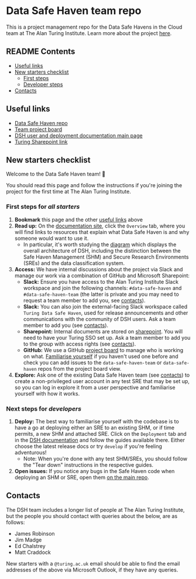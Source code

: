 # Data Safe Haven team repo

This is a project management repo for the Data Safe Havens in the Cloud team at The Alan Turing Institute. Learn more about the project [here](https://www.turing.ac.uk/research/research-projects/data-safe-havens-cloud).

## README Contents

- [Useful links](#useful-links)
- [New starters checklist](#new-starters-checklist)
    - [First steps](#first-steps-for-all-starters)
    - [Developer steps](#next-steps-for-developers)
- [Contacts](#contacts)

## Useful links

- [Data Safe Haven repo](https://github.com/alan-turing-institute/data-safe-haven)
- [Team project board](https://github.com/orgs/alan-turing-institute/projects/40/views/1)
- [DSH user and deployment documentation main page](https://alan-turing-institute.github.io/data-safe-haven/)
- [Turing Sharepoint link](https://thealanturininstitute.sharepoint.com/sites/SafeHaven)

## New starters checklist

Welcome to the Data Safe Haven team! 🎉

You should read this page and follow the instructions if you're joining the project for the first time at The Alan Turing Institute.

### First steps for *all starters*

1. **Bookmark** this page and the other [useful links](#useful-links) above
2. **Read up:** On the [documentation site](https://alan-turing-institute.github.io/data-safe-haven), click the `Overview` tab, where you will find links to resources that explain what Data Safe Haven is and why someone would want to use it.
    - In particular, it's worth studying the [diagram](https://figshare.com/articles/poster/Data_Safe_Havens_in_the_Cloud/11815224) which displays the overall architecture of DSH, including the distinction between the Safe Haven Management (SHM) and Secure Research Environments (SREs) and the data classification system.
3. **Access:** We have internal discussions about the project via Slack and manage our work via a combination of GitHub and Microsoft Sharepoint:
    - **Slack:** Ensure you have access to the Alan Turing Institute Slack workspace and join the following channels: `#data-safe-haven` and `#data-safe-haven-team` (the latter is private and you may need to request a team member to add you, see [contacts](#contacts)).
    - **Slack:** You can also join the external-facing Slack workspace called `Turing Data Safe Haven`, used for release announcements and other communications with the community of DSH users. Ask a team member to add you (see [contacts](#contacts)).
    - **Sharepoint:** Internal documents are stored on [sharepoint](https://thealanturininstitute.sharepoint.com/sites/SafeHaven). You will need to have your Turing SSO set up. Ask a team member to add you to the group with access rights (see [contacts](#contacts)).
    - **GitHub:** We use a GitHub [project board](https://github.com/orgs/alan-turing-institute/projects/40/views/1) to manage who is working on what. [Familiarise yourself](https://docs.github.com/en/github-ae@latest/issues/organizing-your-work-with-project-boards/managing-project-boards/about-project-boards) if you haven't used one before and check you can add issues to the `data-safe-haven-team` or `data-safe-haven` repos from the project board view.
4. **Explore:** Ask one of the existing Data Safe Haven team (see [contacts](#contacts)) to create a non-privileged user account in any test SRE that may be set up, so you can log in explore it from a user perspective and familiarise yourself with how it works.

### Next steps for *developers*

1. **Deploy:** The best way to familiarise yourself with the codebase is to have a go at deploying either an SRE to an existing SHM, or if time permits, a new SHM and attached SRE. Click on the `Deployment` tab and in the [DSH documentation](https://alan-turing-institute.github.io/data-safe-haven/) and follow the guides available there. Either choose the latest release docs or try `develop` if you're feeling adventurous!
    - Note: When you're done with any test SHM/SREs, you should follow the "Tear down" instructions in the respective guides.
2. **Open issues:** If you notice any bugs in the Safe Haven code when deploying an SHM or SRE, open them [on the main repo](https://github.com/alan-turing-institute/data-safe-haven/issues).

## Contacts

The DSH team includes a longer list of people at The Alan Turing Institute, but the people you should contact with queries about the below, are as follows:

- James Robinson
- Jim Madge
- Ed Chalstrey
- Matt Craddock

New starters with a `@turing.ac.uk` email should be able to find the email addresses of the above via Microsoft Outlook, if they have any queries.